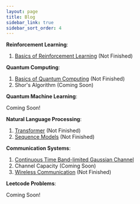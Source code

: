```yaml
---
layout: page
title: Blog
sidebar_link: true
sidebar_sort_order: 4
---
```


**Reinforcement Learning**:
1. <a href='/assets/files/Reinforcement_Learning.pdf'>Basics of Reinforcement Learning</a> (Not Finished)

**Quantum Computing**:
1. <a href='/assets/files/Quantum_Computing.pdf'>Basics of Quantum Computing</a> (Not Finished)
2. Shor's Algorithm (Coming Soon)

**Quantum Machine Learning**:

Coming Soon! 

**Natural Language Processing**: 
1. <a href='/assets/files/Transformer.pdf'>Transformer</a> (Not Finished)
2. <a href='/assets/files/Sequence_Models.pdf'>Sequence Models</a> (Not Finished)

**Communication Systems**:
1. <a href='/assets/files/Continuous_Time_BandLimited_Channel.pdf'>Continuous Time Band-limited Gaussian Channel</a>
2. Channel Capacity (Coming Soon)
3. <a href='/assets/files/Wireless_Communication.pdf'>Wireless Communication</a> (Not Finished)

**Leetcode Problems**:

Coming Soon! 

